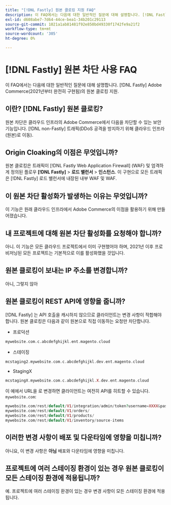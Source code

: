 ```yaml
---
title: "[!DNL Fastly] 원본 클로킹 지원 FAQ"
description: 이 FAQ에서는 다음에 대한 일반적인 질문에 대해 설명합니다. [!DNL Fastly] Adobe Commerce(2021년부터 완전히 구현됨)의 원본 클로킹 지원.
exl-id: d608abe7-7d64-44ce-bea1-34b201c29113
source-git-commit: 1021a1ab81481f92e850bd49330f1742fe9a21f2
workflow-type: tm+mt
source-wordcount: '305'
ht-degree: 0%

---
```


# [!DNL Fastly] 원본 차단 사용 FAQ

이 FAQ에서는 다음에 대한 일반적인 질문에 대해 설명합니다. [!DNL Fastly] Adobe Commerce(2021년부터 완전히 구현됨)의 원본 클로킹 지원.

## 이란? [!DNL Fastly] 원본 클로킹?

원본 차단은 클라우드 인프라의 Adobe Commerce에서 다음을 차단할 수 있는 보안 기능입니다. [!DNL non-Fastly] 트래픽(DDoS 공격을 방지하기 위해 클라우드 인프라(원본)로 이동).

## Origin Cloaking의 이점은 무엇입니까?

원본 클로킹은 트래픽이 [!DNL Fastly Web Application Firewall] (WAF) 및 엄격하게 정의된 플로우 **[!DNL Fastly]** > **로드 밸런서** > **인스턴스**. 이 구현으로 모든 트래픽은 [!DNL Fastly] 로드 밸런서에 내장된 내부 WAF 및 WAF.

## 이 원본 차단 활성화가 발생하는 이유는 무엇입니까?

이 기능은 원래 클라우드 인프라에서 Adobe Commerce의 이점을 활용하기 위해 만들어졌습니다.

## 내 프로젝트에 대해 원본 차단 활성화를 요청해야 합니까?

아니. 이 기능은 모든 클라우드 프로젝트에서 이미 구현했어야 하며, 2021년 이후 프로비저닝된 모든 프로젝트는 기본적으로 이를 활성화했을 것입니다.

## 원본 클로킹이 보내는 IP 주소를 변경합니까?

아니, 그렇지 않아

## 원본 클로킹이 REST API에 영향을 줍니까?

[!DNL Fastly] 는 API 호출을 캐시하지 않으므로 클라이언트는 변경 사항이 적합해야 합니다. 원본 클로킹은 다음과 같이 원본으로 직접 이동하는 요청만 차단합니다.

* 프로덕션

```php
mywebsite.com.c.abcdefghijkl.ent.magento.cloud
```

* 스테이징

```php
mcstaging2.mywebsite.com.c.abcdefghijkl.dev.ent.magento.cloud
```

* StagingX

```php
mcstagingX.mywebsite.com.c.abcdefghijkl.X.dev.ent.magento.cloud
```

이 예에서 URL을 로 변경하면 클라이언트는 여전히 API를 히트할 수 있습니다. ``mywebsite.com``:

```php
mywebsite.com/rest/default/V1/integration/admin/token?username=XXXX&password=XXXXX;
mywebsite.com/rest/default/V1/orders/
mywebsite.com/rest/default/V1/products/
mywebsite.com/rest/default/V1/inventory/source-items
```

## 이러한 변경 사항이 배포 및 다운타임에 영향을 미칩니까?

아니요, 이 변경 사항은 **아님** 배포와 다운타임에 영향을 미칩니다.

## 프로젝트에 여러 스테이징 환경이 있는 경우 원본 클로킹이 모든 스테이징 환경에 적용됩니까?

예. 프로젝트에 여러 스테이징 환경이 있는 경우 변경 사항이 모든 스테이징 환경에 적용됩니다.
